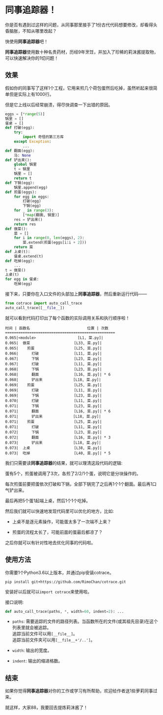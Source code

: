 # 同事追踪器！

你是否有遇到过这样的问题，从同事那里接手了1份古代代码想要修改，却看得头昏脑胀，不知从哪里改起？

快使用<b>同事追踪器</b>吧！

<b>同事追踪器</b>使用数十种名贵药材，历经9年烹饪，并加入了珍稀的莉沫酱提取物，可以快速解决你的1切问题！

## 效果

假如你的同事写了这样1个工程，它用来煎几个荷包蛋然后吃掉，虽然听起来很简单但是实际上有1000行。

但是它上线以后经常崩溃，得尽快调查一下出错的原因。

```python
eggs = [*range(5)]
锅里 = []
餐桌 = []
def 打破(egg):
    try:
        import 奇怪的第三方库
    except Exception:
        ...
def 翻面(egg):
    马: None
def 铲出来():
    global 锅里
    t = 锅里
    锅里 = []
    return t
def 下锅(egg):
    锅里.append(egg)
def 煎蛋(eggs):
    for egg in eggs:
        打破(egg)
        下锅(egg)
    for _ in range(3):
        [*map(翻面, 锅里)]
    res = 铲出来()
    return res
def 做菜():
    菜 = []
    for i in range(0, len(eggs), 2):
        菜.extend(煎蛋(eggs[i:i + 2]))
    return 菜
def 上桌(t):
    餐桌.extend(t)
def 吃掉(egg):
    ...
t = 做菜()
上桌(t)
for egg in 餐桌:
    吃掉(egg)
```

接下来，只要你在入口文件的头部加上<b>同事追踪器</b>，然后重新运行代码——

```python
from cotrace import auto_call_trace
auto_call_trace([__file__])
```

就可以看到代码打印出了每个函数的实际调用关系和执行顺序啦！

```
时间 | 函数名                          位置 | 次数
==================================================
0.065|<module>                   [L1, 菜.py]|
0.065|  做菜                    [L33, 菜.py]|
0.065|    煎蛋                  [L25, 菜.py]|
0.066|      打破                [L11, 菜.py]|
0.067|      下锅                [L23, 菜.py]|
0.067|      打破                [L11, 菜.py]|
0.068|      下锅                [L23, 菜.py]|
0.068|      翻面                [L16, 菜.py]| * 6
0.068|      铲出来              [L18, 菜.py]|
0.069|    煎蛋                  [L25, 菜.py]|
0.069|      打破                [L11, 菜.py]|
0.069|      下锅                [L23, 菜.py]|
0.070|      打破                [L11, 菜.py]|
0.071|      下锅                [L23, 菜.py]|
0.071|      翻面                [L16, 菜.py]| * 6
0.071|      铲出来              [L18, 菜.py]|
0.071|    煎蛋                  [L25, 菜.py]|
0.071|      打破                [L11, 菜.py]|
0.072|      下锅                [L23, 菜.py]|
0.072|      翻面                [L16, 菜.py]| * 3
0.073|      铲出来              [L18, 菜.py]|
0.073|  上桌                    [L38, 菜.py]|
0.073|  吃掉                    [L40, 菜.py]| * 5
```

我们只需要读<b>同事追踪器</b>的结果，就可以理清这段代码的逻辑: 

蛋有5个，煎蛋被调用了3次，各煎了2/2/1个蛋，说明它是分块操作的。

每次煎蛋前要把蛋依次打破和下锅，全部下锅完了之后再1个1个翻面。最后再1口气铲出来。

最后再把5个蛋1起端上桌，然后1个1个吃掉。

然后我们就可以快速地发现代码里可以优化的地方，比如: 

- 上桌不是逐元素操作，可能蛋太多了一次端不上来？

- 煎蛋的流程太长了，可能前面的蛋最后都凉了？

之后你就可以有针对性地去优化同事的代码啦。

## 使用方法

你需要1个Python3.6以上版本，并通过pip安装cotrace。

```
pip install git+https://github.com/RimoChan/cotrace.git
```

安装好以后就可以`import cotrace`来使用啦。

接口说明: 

```python
def auto_call_trace(paths, *, width=60, indent=2): ...
```

+ `paths`: 需要追踪的文件的路径列表。当函数所在的文件(或其祖先目录)在这个列表里就会被追踪。  
   追踪当前文件可以用`[__file__]`。  
   追踪当前文件夹可以用`[__file__+'/..']`。

+ `width`: 输出的宽度。

+ `indent`: 输出的缩进格数。

## 结束

如果你觉得<b>同事追踪器</b>对你的工作或学习有所帮助，欢迎给作者送1些萝莉同事过来。

就这样，大家88，我要回去提炼莉沫酱了！
